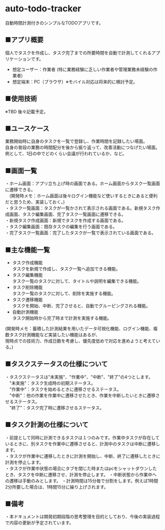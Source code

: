 # auto-todo-tracker
自動時間計測付きのシンプルなTODOアプリです。

## ■アプリ概要  
個人でタスクを作成し、タスク完了までの所要時間を自動で計測してくれるアプリケーションです。    
- 想定ユーザー：作業者 (特に業務経験に乏しい作業者や管理業務未経験の作業者)  
- 想定端末：PC（ブラウザ）※モバイル対応は将来的に検討予定。  

## ■使用技術  
※TBD 後々記載予定。

## ■ユースケース  
業務開始時に自身のタスクを一覧で登録し、作業時間を記録したい場面。  
自身の普段の業務の時間配分を後から振り返って、改善活動につなげたい場面。  
例として、1日の中でどのくらい会議が行われているか、など。

## ■画面一覧  
・ホーム画面：アプリ立ち上げ時の画面である。ホーム画面からタスク一覧画面に遷移できる。  
　(開発時メモ：ホーム画面は後々ログイン機能など使いするときにあると便利だと思うため、実装しておく。)  
・タスク一覧画面：タスクが一覧かされて表示される画面である。新規タスク作成画面、タスク編集画面、完了タスク一覧画面に遷移できる。  
・新規タスク作成画面：新規でタスクを作成する画面である。  
・タスク編集画面：既存タスクの編集を行う画面である。  
・完了タスク一覧画面：完了したタスクが一覧で表示されている画面である。  

## ■主な機能一覧  
- タスク作成機能  
タスクを新規で作成し、タスク一覧へ追加できる機能。  
- タスク編集機能  
タスク一覧のタスクに対して、タイトルや説明を編集できる機能。  
- タスク削除機能  
タスク一覧のタスクに対して、削除を実施する機能。  
- タスク遷移機能  
タスクを開始、中断、完了させると、自動でグルーピングされる機能。
- 自動計測機能  
タスク開始時から完了時まで計測を実施する機能。    


(開発時メモ：蓄積した計測結果を用いたデータ可視化機能、ログイン機能、複数タスク計測機能など実装したい機能はあるが、  
現時点での技術力、作成日数を考慮し、優先度低めで対応を進めようと考えている。)    


## ■タスクステータスの仕様について
・タスクステータスは"未実施"、"作業中"、"中断"、"終了"の4つとします。  
　"未実施"：タスク生成時の初期ステータス。  
　"作業中"：タスクを始めるときに遷移させるステータス。  
　"中断"：他の作業を作業中に遷移させたとき、作業を中断したいときに遷移させるステータス。  
　"終了"：タスク完了時に遷移させるステータス。


## ■タスク計測の仕様について
・前提として同時に計測できるタスクは１つのみです。作業中タスクが存在しているときに、別タスクを作業中に遷移させると、計測中のタスクは中断に遷移します。  
・タスクが作業中に遷移したときに計測を開始し、中断、終了に遷移したときに計測を停止します。  
・タスクが作業中状態の場合にタブを閉じた時またはpcをシャットダウンしたとき、タスクを中断に遷移させ、計測を停止します。
・中断状態から作業中への遷移は手動のみとします。
・計測時間は15分毎で分割をします。例えば1時間2分所要した場合は、1時間15分に繰り上げされます。


## ■備考
・本ドキュメントは開発初期段階の思考整理を目的としており、今後の実装過程で内容の更新が予定されています。

